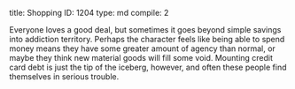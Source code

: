 title:          Shopping
ID:             1204
type:           md
compile:        2



Everyone loves a good deal, but sometimes it goes beyond simple savings into addiction territory. Perhaps the character feels like being able to spend money means they have some greater amount of agency than normal, or maybe they think new material goods will fill some void. Mounting credit card debt is just the tip of the iceberg, however, and often these people find themselves in serious trouble.
